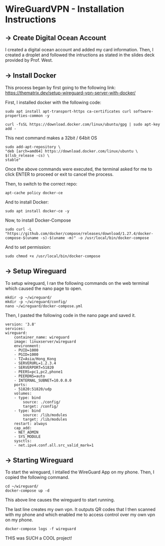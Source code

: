 # WireGuardVPN - Installation Instructions

## -> Create Digital Ocean Account

I created a digital ocean account and added my card information.
Then, I created a droplet and followed the intructions as stated in the slides deck provided by Prof. West.

## -> Install Docker

This process began by first going to the following link: https://thematrix.dev/setup-wireguard-vpn-server-with-docker/


First, I installed docker with the following code:

    sudo apt install apt-transport-https ca-certificates curl software-properties-common -y

    curl -fsSL https://download.docker.com/linux/ubuntu/gpg | sudo apt-key add -

This next command makes a 32bit / 64bit OS
    
    sudo add-apt-repository \
    "deb [arch=amd64] https://download.docker.com/linux/ubuntu \
    $(lsb_release -cs) \
    stable"

Once the above commands were executed, the terminal asked for me to click ENTER to proceed or exit to cancel the process. 

Then, to switch to the correct repo:

    apt-cache policy docker-ce

And to install Docker:

    sudo apt install docker-ce -y

Now, to install Docker-Compose

    sudo curl -L "https://github.com/docker/compose/releases/download/1.27.4/docker-compose-$(uname -s)-$(uname -m)" -o /usr/local/bin/docker-compose

And to set permission:

    sudo chmod +x /usr/local/bin/docker-compose

## -> Setup Wireguard

To setup wireguard, I ran the following commands on the web terminal which caused the nano page to open.

    mkdir -p ~/wireguard/
    mkdir -p ~/wireguard/config/
    nano ~/wireguard/docker-compose.yml


Then, I pasted the following code in the nano page and saved it.

    version: '3.8'
    services:
    wireguard:
        container_name: wireguard
        image: linuxserver/wireguard
        environment:
        - PUID=1000
        - PGID=1000
        - TZ=Asia/Hong_Kong
        - SERVERURL=1.2.3.4
        - SERVERPORT=51820
        - PEERS=pc1,pc2,phone1
        - PEERDNS=auto
        - INTERNAL_SUBNET=10.0.0.0
        ports:
        - 51820:51820/udp
        volumes:
        - type: bind
            source: ./config/
            target: /config/
        - type: bind
            source: /lib/modules
            target: /lib/modules
        restart: always
        cap_add:
        - NET_ADMIN
        - SYS_MODULE
        sysctls:
        - net.ipv4.conf.all.src_valid_mark=1

## -> Starting Wireguard

To start the wireguard, I intalled the WireGuard App on my phone.
Then, I copied the following command.

    cd ~/wireguard/
    docker-compose up -d

This above line causes the wireguard to start running.

The last line creates my own vpn. It outputs QR codes that I then scanned with my phone and which enabled me to access control over my own vpn on my phone. 

    docker-compose logs -f wireguard

THIS was SUCH a COOL project!